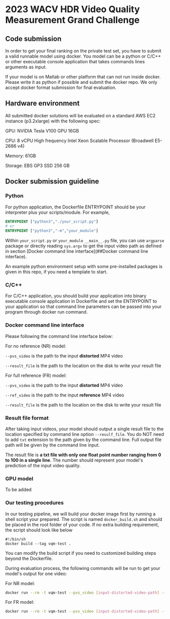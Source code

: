 # 2023 WACV HDR Video Quality Measurement Grand Challenge

## Code submission

In order to get your final ranking on the private test set, you have to submit a valid runnable model using docker. You model can be a python or C/C++ or other executable console application that takes commands lines arguments as input. 

If your model is on Matlab or other platform that can not run inside docker. Please write it as python if possible and submit the docker repo. We only accept docker format submission for final evaluation.

## Hardware environment

All submitted docker solutions will be evaluated on a standard AWS EC2 instance (p3.2xlarge) with the following spec:

GPU: NVIDIA Tesla V100 GPU 16GB

CPU: 8 vCPU High frequency Intel Xeon Scalable Processor (Broadwell E5-2686 v4)

Memory: 61GB

Storage: EBS GP3 SSD 256 GB 



## Docker submission guideline

### Python

For python application, the Dockerfile ENTRYPOINT should be your interpreter plus your scripts/module. For example, 

```dockerfile
ENTRYPOINT ["python3","./your_script.py"]
# or
ENTRYPOINT ["python3","-m","your_module"]
```

Within `your_script.py` or `your_module` `__main__.py` file, you can use `argparse` package or directly reading `sys.argv` to get the input video path as defined in section [Docker command line interface](##Docker command line interface). 



An example python environment setup with some pre-installed packages is given in this repo, if you need a template to start.



### C/C++

For C/C++ application, you should build your application into binary executable console application in  Dockerfile and set the ENTRYPOINT to your application so that command line parameters can be passed into your program through docker run command.





### Docker command line interface

Please following the command line interface below:

For no reference (NR) model:

`--pvs_video` is the path to the input **distorted** MP4 video

`--result_file` is the path to the location on the disk to write your result file



For full reference (FR) model:

`--pvs_video` is the path to the input **distorted** MP4 video

`--ref_video` is the path to the input **reference** MP4 video

`--result_file` is the path to the location on the disk to write your result file



### Result file format

After taking input videos, your model should output a single result file to the location specified by command line option `--resulf_file`. You do NOT need to add `txt` extension to the path given by the command line. Full output file path will be given by the command line input.

The result file is **a txt file with only one float point number ranging from 0 to 100 in a single line**. The number should represent your model's prediction of the input video quality. 



### GPU model

To be added



### Our testing procedures

In our testing pipeline, we will build your docker image first by running a shell script your prepared. The script is named `docker_build.sh` and should be placed in the root folder of your code. If no extra building requirement, the script should look like below

```shell
#!/bin/sh
docker build --tag vqm-test .
```

You can modify the build script if you need to customized building steps beyond the Dockerfile.



During evaluation process, the following commands will be run to get your model's output for one video:

For NR model:

```bash
docker run --rm -t vqm-test --pvs_video [input-distorted-video-path] --result_file [output_result_file_path]
```

For FR model:

```bash
docker run --rm -t vqm-test --pvs_video [input-distorted-video-path] --ref_video [input-reference-video-path] --result_file [output_result_file_path]
```